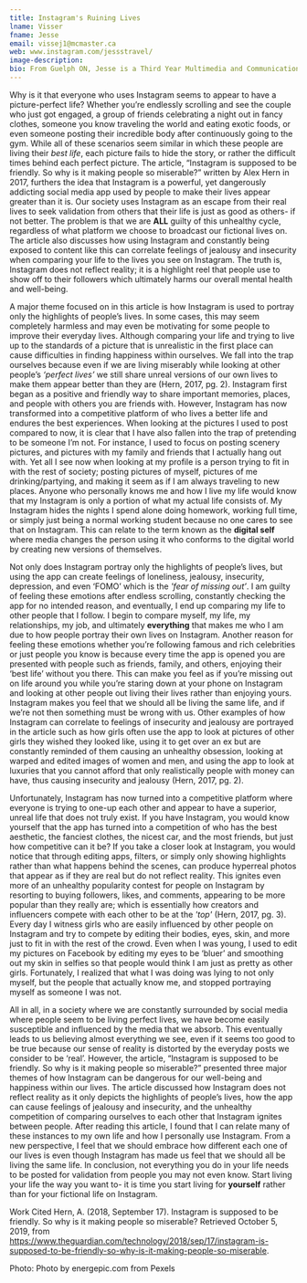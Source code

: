 ```yaml
---
title: Instagram's Ruining Lives
lname: Visser
fname: Jesse
email: vissej1@mcmaster.ca
web: www.instagram.com/jessstravel/
image-description: 
bio: From Guelph ON, Jesse is a Third Year Multimedia and Communications student who hopes to persue a career in film, graphic design, and advertising someday.
---
```


Why is it that everyone who uses Instagram seems to appear to have a picture-perfect life? Whether you’re endlessly scrolling and see the couple who just got engaged, a group of friends celebrating a night out in fancy clothes, someone you know traveling the world and eating exotic foods, or even someone posting their incredible body after continuously going to the gym. While all of these scenarios seem similar in which these people are living their *best life*, each picture fails to hide the story, or rather the difficult times behind each perfect picture. The article, “Instagram is supposed to be friendly. So why is it making people so miserable?” written by Alex Hern in 2017, furthers the idea that Instagram is a powerful, yet dangerously addicting social media app used by people to make their lives appear greater than it is. Our society uses Instagram as an escape from their real lives to seek validation from others that their life is just as good as others- if not better. The problem is that we are **ALL** guilty of this unhealthy cycle, regardless of what platform we choose to broadcast our fictional lives on. The article also discusses how using Instagram and constantly being exposed to content like this can correlate feelings of jealousy and insecurity when comparing your life to the lives you see on Instagram. The truth is, Instagram does not reflect reality; it is a highlight reel that people use to show off to their followers which ultimately harms our overall mental health and well-being.

A major theme focused on in this article is how Instagram is used to portray only the highlights of people’s lives. In some cases, this may seem completely harmless and may even be motivating for some people to improve their everyday lives. Although comparing your life and trying to live up to the standards of a picture that is unrealistic in the first place can cause difficulties in finding happiness within ourselves. We fall into the trap ourselves because even if we are living miserably while looking at other people’s *‘perfect lives’* we still share unreal versions of our own lives to make them appear better than they are (Hern, 2017, pg. 2). Instagram first began as a positive and friendly way to share important memories, places, and people with others you are friends with. However, Instagram has now transformed into a competitive platform of who lives a better life and endures the best experiences. When looking at the pictures I used to post compared to now, it is clear that I have also fallen into the trap of pretending to be someone I’m not. For instance, I used to focus on posting scenery pictures, and pictures with my family and friends that I actually hang out with. Yet all I see now when looking at my profile is a person trying to fit in with the rest of society; posting pictures of myself, pictures of me drinking/partying, and making it seem as if I am always traveling to new places. Anyone who personally knows me and how I live my life would know that my Instagram is only a portion of what my actual life consists of. My Instagram hides the nights I spend alone doing homework, working full time, or simply just being a normal working student because no one cares to see that on Instagram. This can relate to the term known as the **digital self** where media changes the person using it who conforms to the digital world by creating new versions of themselves.
	
Not only does Instagram portray only the highlights of people’s lives, but using the app can create feelings of loneliness, jealousy, insecurity, depression, and even ‘FOMO’ which is the *'fear of missing out’*. I am guilty of feeling these emotions after endless scrolling, constantly checking the app for no intended reason, and eventually, I end up comparing my life to other people that I follow. I begin to compare myself, my life, my relationships, my job, and ultimately **everything** that makes me who I am due to how people portray their own lives on Instagram. Another reason for feeling these emotions whether you’re following famous and rich celebrities or just people you know is because every time the app is opened you are presented with people such as friends, family, and others, enjoying their ‘best life’ without you there. This can make you feel as if you’re missing out on life around you while you’re staring down at your phone on Instagram and looking at other people out living their lives rather than enjoying yours. Instagram makes you feel that we should all be living the same life, and if we’re not then something must be wrong with us. Other examples of how Instagram can correlate to feelings of insecurity and jealousy are portrayed in the article such as how girls often use the app to look at pictures of other girls they wished they looked like, using it to get over an ex but are constantly reminded of them causing an unhealthy obsession, looking at warped and edited images of women and men, and using the app to look at luxuries that you cannot afford that only realistically people with money can have, thus causing insecurity and jealousy (Hern, 2017, pg. 2). 

Unfortunately, Instagram has now turned into a competitive platform where everyone is trying to one-up each other and appear to have a superior, unreal life that does not truly exist. If you have Instagram, you would know yourself that the app has turned into a competition of who has the best aesthetic, the fanciest clothes, the nicest car, and the most friends, but just how competitive can it be? If you take a closer look at Instagram, you would notice that through editing apps, filters, or simply only showing highlights rather than what happens behind the scenes, can produce hyperreal photos that appear as if they are real but do not reflect reality. This ignites even more of an unhealthy popularity contest for people on Instagram by resorting to buying followers, likes, and comments, appearing to be more popular than they really are; which is essentially how creators and influencers compete with each other to be at the *'top'* (Hern, 2017, pg. 3). Every day I witness girls who are easily influenced by other people on Instagram and try to compete by editing their bodies, eyes, skin, and more just to fit in with the rest of the crowd. Even when I was young, I used to edit my pictures on Facebook by editing my eyes to be ‘bluer’ and smoothing out my skin in selfies so that people would think I am just as pretty as other girls. Fortunately, I realized that what I was doing was lying to not only myself, but the people that actually know me, and stopped portraying myself as someone I was not. 
	
All in all, in a society where we are constantly surrounded by social media where people seem to be living perfect lives, we have become easily susceptible and influenced by the media that we absorb. This eventually leads to us believing almost everything we see, even if it seems too good to be true because our sense of reality is distorted by the everyday posts we consider to be ‘real’. However, the article, “Instagram is supposed to be friendly. So why is it making people so miserable?” presented three major themes of how Instagram can be dangerous for our well-being and happiness within our lives. The article discussed how Instagram does not reflect reality as it only depicts the highlights of people’s lives, how the app can cause feelings of jealousy and insecurity, and the unhealthy competition of comparing ourselves to each other that Instagram ignites between people. After reading this article, I found that I can relate many of these instances to my own life and how I personally use Instagram. From a new perspective, I feel that we should embrace how different each one of our lives is even though Instagram has made us feel that we should all be living the same life. In conclusion, not everything you do in your life needs to be posted for validation from people you may not even know. Start living your life the way you want to- it is time you start living for **yourself** rather than for your fictional life on Instagram. 

Work Cited
Hern, A. (2018, September 17). Instagram is supposed to be friendly. So why is it making people 	so miserable? Retrieved October 5, 2019, from 		                		https://www.theguardian.com/technology/2018/sep/17/instagram-is-supposed-to-be-friendly-so-why-is-it-making-people-so-miserable.

Photo: Photo by energepic.com from Pexels
